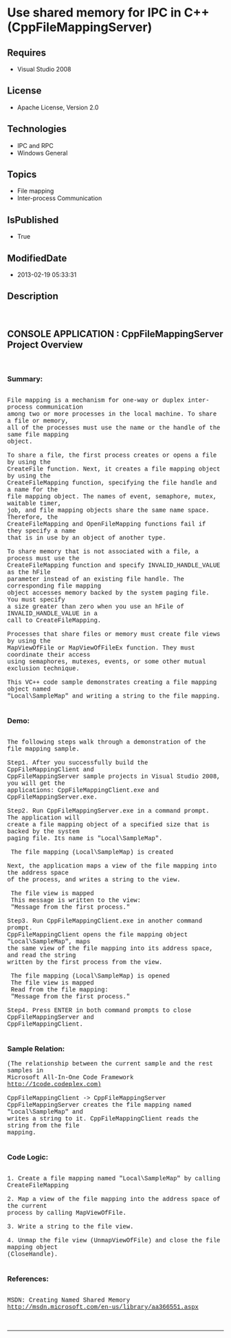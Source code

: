 # Use shared memory for IPC in C++ (CppFileMappingServer)
## Requires
* Visual Studio 2008
## License
* Apache License, Version 2.0
## Technologies
* IPC and RPC
* Windows General
## Topics
* File mapping
* Inter-process Communication
## IsPublished
* True
## ModifiedDate
* 2013-02-19 05:33:31
## Description

<p style="font-family:Courier New">&nbsp;</p>
<h2>CONSOLE APPLICATION : CppFileMappingServer Project Overview</h2>
<p style="font-family:Courier New">&nbsp;</p>
<h3>Summary:</h3>
<p style="font-family:Courier New"><br>
File mapping is a mechanism for one-way or duplex inter-process communication <br>
among two or more processes in the local machine. To share a file or memory, <br>
all of the processes must use the name or the handle of the same file mapping <br>
object.<br>
<br>
To share a file, the first process creates or opens a file by using the <br>
CreateFile function. Next, it creates a file mapping object by using the <br>
CreateFileMapping function, specifying the file handle and a name for the <br>
file mapping object. The names of event, semaphore, mutex, waitable timer, <br>
job, and file mapping objects share the same name space. Therefore, the <br>
CreateFileMapping and OpenFileMapping functions fail if they specify a name<br>
that is in use by an object of another type.<br>
<br>
To share memory that is not associated with a file, a process must use the <br>
CreateFileMapping function and specify INVALID_HANDLE_VALUE as the hFile <br>
parameter instead of an existing file handle. The corresponding file mapping <br>
object accesses memory backed by the system paging file. You must specify <br>
a size greater than zero when you use an hFile of INVALID_HANDLE_VALUE in a <br>
call to CreateFileMapping.<br>
<br>
Processes that share files or memory must create file views by using the <br>
MapViewOfFile or MapViewOfFileEx function. They must coordinate their access <br>
using semaphores, mutexes, events, or some other mutual exclusion technique.<br>
<br>
This VC&#43;&#43; code sample demonstrates creating a file mapping object named <br>
&quot;Local\SampleMap&quot; and writing a string to the file mapping.<br>
<br>
</p>
<h3>Demo:</h3>
<p style="font-family:Courier New"><br>
The following steps walk through a demonstration of the file mapping sample.<br>
<br>
Step1. After you successfully build the CppFileMappingClient and <br>
CppFileMappingServer sample projects in Visual Studio 2008, you will get the <br>
applications: CppFileMappingClient.exe and CppFileMappingServer.exe. <br>
<br>
Step2. Run CppFileMappingServer.exe in a command prompt. The application will <br>
create a file mapping object of a specified size that is backed by the system <br>
paging file. Its name is &quot;Local\SampleMap&quot;.<br>
<br>
&nbsp;The file mapping (Local\SampleMap) is created<br>
<br>
Next, the application maps a view of the file mapping into the address space <br>
of the process, and writes a string to the view.<br>
<br>
&nbsp;The file view is mapped<br>
&nbsp;This message is written to the view:<br>
&nbsp;&quot;Message from the first process.&quot;<br>
<br>
Step3. Run CppFileMappingClient.exe in another command prompt. <br>
CppFileMappingClient opens the file mapping object &quot;Local\SampleMap&quot;, maps <br>
the same view of the file mapping into its address space, and read the string <br>
written by the first process from the view.<br>
<br>
&nbsp;The file mapping (Local\SampleMap) is opened<br>
&nbsp;The file view is mapped<br>
&nbsp;Read from the file mapping:<br>
&nbsp;&quot;Message from the first process.&quot;<br>
<br>
Step4. Press ENTER in both command prompts to close CppFileMappingServer and <br>
CppFileMappingClient.<br>
<br>
</p>
<h3>Sample Relation:</h3>
<p style="font-family:Courier New">(The relationship between the current sample and the rest samples in
<br>
Microsoft All-In-One Code Framework <a href="http://1code.codeplex.com)" target="_blank">
http://1code.codeplex.com)</a><br>
<br>
CppFileMappingClient -&gt; CppFileMappingServer<br>
CppFileMappingServer creates the file mapping named &quot;Local\SampleMap&quot; and <br>
writes a string to it. CppFileMappingClient reads the string from the file <br>
mapping.<br>
<br>
</p>
<h3>Code Logic:</h3>
<p style="font-family:Courier New"><br>
1. Create a file mapping named &quot;Local\SampleMap&quot; by calling CreateFileMapping<br>
<br>
2. Map a view of the file mapping into the address space of the current <br>
process by calling MapViewOfFile.<br>
<br>
3. Write a string to the file view.<br>
<br>
4. Unmap the file view (UnmapViewOfFile) and close the file mapping object <br>
(CloseHandle).<br>
<br>
</p>
<h3>References:</h3>
<p style="font-family:Courier New"><br>
MSDN: Creating Named Shared Memory<br>
<a href="http://msdn.microsoft.com/en-us/library/aa366551.aspx" target="_blank">http://msdn.microsoft.com/en-us/library/aa366551.aspx</a><br>
<br>
<br>
</p>
<hr>
<div><a href="http://go.microsoft.com/?linkid=9759640" style="margin-top:3px"><img src="http://bit.ly/onecodelogo" alt="">
</a></div>
